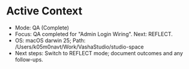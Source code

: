 # Active Context

- Mode: QA (Complete)
- Focus: QA completed for "Admin Login Wiring". Next: REFLECT.
- OS: macOS darwin 25; Path: /Users/k05m0navt/Work/VashaStudio/studio-space
- Next steps: Switch to REFLECT mode; document outcomes and any follow-ups.
